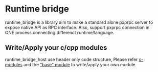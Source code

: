 
# Runtime bridge

runtime_bridge is a library aim to make a standard alone pxprpc server to expose native API as RPC interface.
Also, support pxprpc connection in ONE process connecting differenct runtime/language.


## Write/Apply your c/cpp modules

runtime_bridge_host use header only code structure, Please refer [c-modules](c-modules/readme.md) and the ["base" module](c-modules/base) to write/apply your own module.